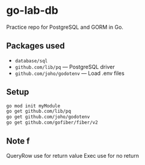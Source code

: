 # go-lab-db

Practice repo for PostgreSQL and GORM in Go.

## Packages used

- `database/sql`
- `github.com/lib/pq` — PostgreSQL driver
- `github.com/joho/godotenv` — Load .env files

## Setup

```bash
go mod init myModule
go get github.com/lib/pq
go get github.com/joho/godotenv 
go get github.com/gofiber/fiber/v2 

```
## Note f
QueryRow use for return value
Exec use for no return